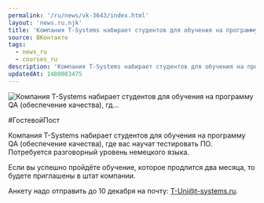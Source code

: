 ```yaml
---
permalink: '/ru/news/vk-3643/index.html'
layout: 'news.ru.njk'
title: 'Компания T-Systems набирает студентов для обучения на программу QA (обеспечение качества), гд'
source: ВКонтакте
tags:
  - news_ru
  - courses_ru
description: 'Компания T-Systems набирает студентов для обучения на программу QA (обеспечение качества), гд…'
updatedAt: 1480003475
---
```

![Компания T-Systems набирает студентов для обучения на программу QA (обеспечение качества), гд…](https://sun9-47.userapi.com/impf/c626320/v626320195/56598/OGmNeWC4E8I.jpg?size=1280x853&quality=96&sign=05891f72db0b188d6a411e9a34d02235&c_uniq_tag=4OzUAKR-P3UHQAbipVC-mDRUNy1BMNI2rsk2qy8EKFs&type=album)

#ГостевойПост

Компания T-Systems набирает студентов для обучения на программу QA (обеспечение качества), где вас научат тестировать ПО. Потребуется разговорный уровень немецкого языка.

Если вы успешно пройдёте обучение, которое продлится два месяца, то будете приглашены в штат компании.

Анкету надо отправить до 10 декабря на почту: T-Uni@t-systems.ru.
